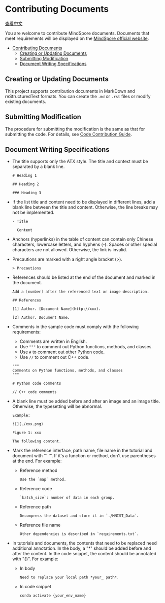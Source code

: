 # Contributing Documents

[查看中文](./CONTRIBUTING_DOC_CN.md)

You are welcome to contribute MindSpore documents. Documents that meet requirements will be displayed on the [MindSpore official website](https://www.mindspore.cn).

<!-- TOC -->

- [Contributing Documents](#contributing-documents)
    - [Creating or Updating Documents](#creating-or-updating-documents)
    - [Submitting Modification](#submitting-modification)
    - [Document Writing Specifications](#document-writing-specifications)

<!-- /TOC -->

## Creating or Updating Documents

This project supports contribution documents in MarkDown and reStructuredText formats. You can create the ```.md``` or ```.rst``` files or modify existing documents.

## Submitting Modification

The procedure for submitting the modification is the same as that for submitting the code. For details, see [Code Contribution Guide](https://gitee.com/mindspore/mindspore/blob/master/CONTRIBUTING.md).

## Document Writing Specifications

- The title supports only the ATX style. The title and context must be separated by a blank line.

  ```
  # Heading 1

  ## Heading 2

  ### Heading 3
  ```

- If the list title and content need to be displayed in different lines, add a blank line between the title and content. Otherwise, the line breaks may not be implemented.

  ```
  - Title

    Content
  ```

- Anchors (hyperlinks) in the table of content can contain only Chinese characters, lowercase letters, and hyphens (-). Spaces or other special characters are not allowed. Otherwise, the link is invalid.

- Precautions are marked with a right angle bracket (>).

  ```
  > Precautions
  ```

- References should be listed at the end of the document and marked in the document.

  ```
  Add a [number] after the referenced text or image description.

  ## References

  [1] Author. [Document Name](http://xxx).

  [2] Author. Document Name.
  ```

- Comments in the sample code must comply with the following requirements:

  - Comments are written in English.
  - Use ```"""``` to comment out Python functions, methods, and classes.
  - Use ```#``` to comment out other Python code.
  - Use ```//``` to comment out C++ code.

  ```
  """
  Comments on Python functions, methods, and classes
  """

  # Python code comments

  // C++ code comments

  ```

- A blank line must be added before and after an image and an image title. Otherwise, the typesetting will be abnormal.

   ```
  Example:

  ![](./xxx.png)

  Figure 1: xxx

  The following content.
  ```

- Mark the reference interface, path name, file name in the tutorial and document with "\` \`". If it's a function or method, don't use parentheses at the end. For example:
  
  - Reference method 
  
    ```
    Use the `map` method.
    ```
    
  - Reference code
   
    ```
    `batch_size`: number of data in each group.
    ```
    
  - Reference path
  
    ```
    Decompress the dataset and store it in `./MNIST_Data`.
    ```

  - Reference file name
    
    ```
    Other dependencies is described in `requirements.txt`.
    ```

- In tutorials and documents, the contents that need to be replaced need additional annotation. In the body, a "*" should be added before and after the content. In the code snippet, the content should be annotated with "{}". For example:
  
  - In body

    ```
    Need to replace your local path *your_ path*. 
    ```

  - In code snippet

    ```
    conda activate {your_env_name}
    ```